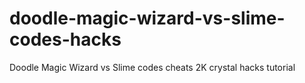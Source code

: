 # doodle-magic-wizard-vs-slime-codes-hacks
Doodle Magic Wizard vs Slime codes cheats 2K crystal hacks tutorial
